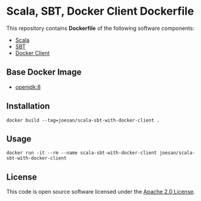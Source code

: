 # Scala, SBT, Docker Client Dockerfile

This repository contains **Dockerfile** of the following software components:

* [Scala](https://www.scala-lang.org/)
* [SBT](http://www.scala-sbt.org/)
* [Docker Client](https://docs.docker.com/engine/docker-overview/)


## Base Docker Image ##

* [openjdk:8](https://hub.docker.com/_/openjdk/)


## Installation ##

```
docker build --tag=joesan/scala-sbt-with-docker-client .
```


## Usage ##

```
docker run -it --rm --name scala-sbt-with-docker-client joesan/scala-sbt-with-docker-client
```

## License ##

This code is open source software licensed under the [Apache 2.0 License]("http://www.apache.org/licenses/LICENSE-2.0.html").

